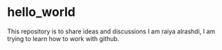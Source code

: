 # hello_world
This repository is to share ideas and discussions
I am raiya alrashdi, I am trying to learn how to work with github.
